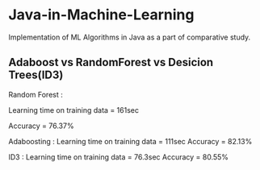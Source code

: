 # Java-in-Machine-Learning
Implementation of ML Algorithms in Java as a part of comparative study.

## Adaboost vs RandomForest vs Desicion Trees(ID3)

Random Forest :

Learning time on training data = 161sec

Accuracy = 76.37%

Adaboosting :
Learning time on training data = 111sec
Accuracy = 82.13%

ID3 :
Learning time on training data = 76.3sec
Accuracy = 80.55%
